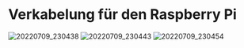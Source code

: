 # Verkabelung für den Raspberry Pi

![20220709_230438](https://user-images.githubusercontent.com/108631209/178728608-f8a90766-3c10-4ad2-ad29-4e140466eeb9.jpg)
![20220709_230443](https://user-images.githubusercontent.com/108631209/178728620-c2f1d2ae-1f30-4e3b-9819-0e13d0b3cad4.jpg)
![20220709_230454](https://user-images.githubusercontent.com/108631209/178728626-3ac674bd-9068-468e-93e1-8737c5278267.jpg)
